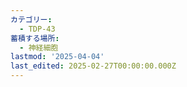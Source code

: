 ```yaml
---
カテゴリー:
  - TDP-43
蓄積する場所:
  - 神経細胞
lastmod: '2025-04-04'
last_edited: 2025-02-27T00:00:00.000Z
---
```



